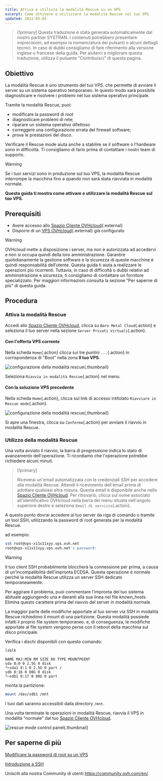 ```yaml
---
title: Attiva e utilizza la modalità Rescue su un VPS
excerpt: Come attivare e utilizzare la modalità Rescue sul tuo VPS
updated: 2022-05-02
---
```


> [!primary]
> Questa traduzione è stata generata automaticamente dal nostro partner SYSTRAN. I contenuti potrebbero presentare imprecisioni, ad esempio la nomenclatura dei pulsanti o alcuni dettagli tecnici. In caso di dubbi consigliamo di fare riferimento alla versione inglese o francese della guida. Per aiutarci a migliorare questa traduzione, utilizza il pulsante "Contribuisci" di questa pagina.
>

## Obiettivo

La modalità Rescue è uno strumento del tuo VPS. che permette di avviare il server su un sistema operativo temporaneo. In questo modo sarà possibile diagnosticare e risolvere i problemi nel tuo sistema operativo principale. 

Tramite la modalità Rescue, puoi:

  - modificare la password di root
  - diagnosticare problemi di rete;
  - riparare un sistema operativo difettoso
  - correggere una configurazione errata del firewall software;
  - prova le prestazioni del disco.

Verificare il Rescue mode aiuta anche a stabilire se il software o l'hardware sono in difficoltà. Ti consigliamo di farlo prima di contattare i nostri team di supporto.

> [!warning]
>
> Se i tuoi servizi sono in produzione sul tuo VPS, la modalità Rescue interrompe la macchina fino a quando non sarà stata riavviata in modalità normale.
> 

**Questa guida ti mostra come attivare e utilizzare la modalità Rescue sul tuo VPS.**

## Prerequisiti

- Avere accesso allo [Spazio Cliente OVHcloud](https://www.ovh.com/auth/?action=gotomanager&from=https://www.ovh.it/&ovhSubsidiary=it){.external}
- Disporre di un [VPS OVHcloud](https://www.ovhcloud.com/it/vps/){.external} già configurato

> [!warning]
>
> OVHcloud mette a disposizione i server,  ma non è autorizzata ad accedervi e non si occupa quindi della loro amministrazione. Garantire quotidianamente la gestione software e la sicurezza di queste macchine è quindi responsabilità dell’utente. Questa guida ti aiuta a realizzare le operazioni più ricorrenti. Tuttavia, in caso di difficoltà o dubbi relativi ad amministrazione e sicurezza, ti consigliamo di contattare un fornitore specializzato. Per maggiori informazioni consulta la sezione “Per saperne di più” di questa guida.
> 

## Procedura

### Attiva la modalità Rescue

Accedi allo [Spazio Cliente OVHcloud](https://www.ovh.com/auth/?action=gotomanager&from=https://www.ovh.it/&ovhSubsidiary=it), clicca su `Bare Metal Cloud`{.action} e seleziona il tuo server nella sezione `Server Privati Virtuali`{.action}.

#### Con l'offerta VPS corrente

Nella scheda `Home`{.action} clicca sui tre puntini `...`{.action} in corrispondenza di "Boot" nella zona **Il tuo VPS**.

![configurazione della modalità rescue](images/rescue_new.png){.thumbnail}

Seleziona `Riavvia in modalità Rescue`{.action} nel menu.

#### Con la soluzione VPS precedente

Nella scheda `Home`{.action}, clicca sul link di accesso intitolato `Riavviare in Rescue mode`{.action}.

![configurazione della modalità rescue](images/rescue_legacy.png){.thumbnail}

Si apre una finestra, clicca su `Conferma`{.action} per avviare il riavvio in modalità Rescue.

### Utilizzo della modalità Rescue

Una volta avviato il riavvio, la barra di progressione indica lo stato di avanzamento dell'operazione. Ti ricordiamo che l'operazione potrebbe richiedere alcuni minuti.

> [!primary]
>
> Riceverai un'email automatizzata con le credenziali SSH per accedere alla modalità Rescue. Attendi il ricevimento dell'email prima di adottare qualsiasi altra misura. Questa email è disponibile anche nello [Spazio Cliente OVHcloud](https://www.ovh.com/auth/?action=gotomanager&from=https://www.ovh.it/&ovhSubsidiary=it). Per ritrovarlo, clicca sul nome associato all'identificativo OVHcloud nella barra dei menu situata nell'angolo superiore destro e seleziona `Email di servizio`{.action}.
>

A questo punto dovrai accedere al tuo server da riga di comando o tramite un tool SSH, utilizzando la password di root generata per la modalità Rescue.

ad esempio:

```bash
ssh root@vps-x11x11xyy.vps.ovh.net
root@vps-x11x11xyy.vps.ovh.net's password:
```

> [!warning]
>
> Il tuo client SSH probabilmente bloccherà la connessione per prima, a causa di un'incompatibilità dell'impronta ECDSA. Questa operazione è normale perché la modalità Rescue utilizza un server SSH dedicato temporaneamente.
>
> Per aggirare il problema, puoi commentare l'impronta del tuo sistema abituale aggiungendo una `#` davanti alla sua linea nel file *known_hosts*. Elimina questo carattere prima del riavvio del server in modalità normale.
>
La maggior parte delle modifiche apportate al tuo server via SSH in modalità Rescue richiedono il mount di una partizione. Questa modalità possiede infatti il proprio file system temporaneo. e, di conseguenza, le modifiche apportate al file system vengono perse con il reboot della macchina sul disco principale.
>

Verifica i dischi disponibili con questo comando:

```bash
lsblk
```

```text
NAME MAJ:MIN RM SIZE RO TYPE MOUNTPOINT
sda 8:0 0 2.5G 0 disk
└─sda1 8:1 0 2.5G 0 part /
sdb 8:16 0 80G 0 disk
└─sdb1 8:17 0 80G 0 part
```

monta la partizione:

```bash
mount /dev/sdb1 /mnt
```

I tuoi dati saranno accessibili dalla directory `/mnt`.

Una volta terminate le operazioni in modalità Rescue, riavvia il VPS in modalità "normale" dal tuo [Spazio Cliente OVHcloud](https://www.ovh.com/auth/?action=gotomanager&from=https://www.ovh.it/&ovhSubsidiary=it).

![rescue mode control panel](images/rescue_exit.png){.thumbnail}

## Per saperne di più

[Modificare la password di root su un VPS](/pages/bare_metal_cloud/virtual_private_servers/root_password)

[Introduzione a SSH](/pages/bare_metal_cloud/dedicated_servers/ssh_introduction)

Unisciti alla nostra Community di utenti <https://community.ovh.com/en/>.
